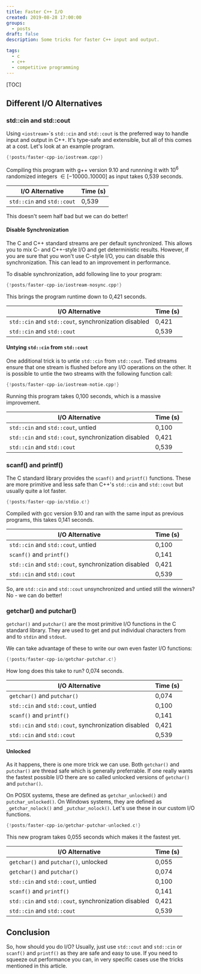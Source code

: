 ```yaml
---
title: Faster C++ I/O
created: 2019-08-28 17:00:00
groups:
  - posts
draft: false
description: Some tricks for faster C++ input and output.

tags:
  - c
  - c++
  - competitive programming
---
```


[TOC]

## Different I/O Alternatives

### std::cin and std::cout

Using `<iostream>`´s `std::cin` and `std::cout` is the preferred way to handle
input and output in C++. It's type-safe and extensible, but all of this comes
at a cost. Let's look at an example program.

```cpp
{!posts/faster-cpp-io/iostream.cpp!}
```

Compiling this program with g++ version 9.10 and runnning it with $10^6$
randomized integers $\in \mathopen{[}-10 000..10 000\mathclose{]}$ as input
takes 0,539 seconds.

I/O Alternative                                      | Time (s)
---------------------------------------------------- | --------
`std::cin` and `std::cout`                           | 0,539

This doesn't seem half bad but we can do better!

#### Disable Synchronization

The C and C++ standard streams are per default synchronized. This allows you to
mix C- and C++-style I/O and get deterministic results. However, if you are
sure that you won't use C-style I/O, you can disable this synchronization. This
can lead to an improvement in performance.

To disable synchronization, add following line to your program:

```cpp hl_lines="5"
{!posts/faster-cpp-io/iostream-nosync.cpp!}
```

This brings the program runtime down to 0,421 seconds.

I/O Alternative                                      | Time (s)
---------------------------------------------------- | --------
`std::cin` and `std::cout`, synchronization disabled | 0,421
`std::cin` and `std::cout`                           | 0,539

#### Untying `std::cin` from `std::cout`

One additional trick is to untie `std::cin` from `std::cout`. Tied streams
ensure that one stream is flushed before any I/O operations on the other.
It is possible to untie the two streams with the following function call:

```cpp hl_lines="6"
{!posts/faster-cpp-io/iostream-notie.cpp!}
```

Running this program takes 0,100 seconds, which is a massive improvement.

I/O Alternative                                      | Time (s)
---------------------------------------------------- | --------
`std::cin` and `std::cout`, untied                   | 0,100
`std::cin` and `std::cout`, synchronization disabled | 0,421
`std::cin` and `std::cout`                           | 0,539

### scanf() and printf()

The C standard library provides the `scanf()` and
`printf()` functions. These are more primitive and less
safe than C++'s `std::cin` and `std::cout` but usually quite a lot faster.

```c
{!posts/faster-cpp-io/stdio.c!}
```

Compiled with gcc version 9.10 and ran with the same input as previous
programs, this takes 0,141 seconds.

I/O Alternative                                      | Time (s)
---------------------------------------------------- | --------
`std::cin` and `std::cout`, untied                   | 0,100
`scanf()` and `printf()`                             | 0,141
`std::cin` and `std::cout`, synchronization disabled | 0,421
`std::cin` and `std::cout`                           | 0,539

So, are `std::cin` and `std::cout` unsynchronized and untied still the winners?
No - we can do better!

### getchar() and putchar()

`getchar()` and `putchar()` are the most primitive I/O functions in the C
standard library. They are used to get and put individual characters from and
to `stdin` and `stdout`.

We can take advantage of these to write our own even faster I/O functions:

```c
{!posts/faster-cpp-io/getchar-putchar.c!}
```

How long does this take to run? 0,074 seconds.

I/O Alternative                                      | Time (s)
---------------------------------------------------- | --------
`getchar()` and `putchar()`                          | 0,074
`std::cin` and `std::cout`, untied                   | 0,100
`scanf()` and `printf()`                             | 0,141
`std::cin` and `std::cout`, synchronization disabled | 0,421
`std::cin` and `std::cout`                           | 0,539

#### Unlocked

As it happens, there is one more trick we can use. Both `getchar()` and
`putchar()` are thread safe which is generally preferrable. If one really wants
the fastest possible I/O there are so called unlocked versions of `getchar()`
and `putchar()`.

On POSIX systems, these are defined as `getchar_unlocked()` and
`putchar_unlocked()`. On Windows systems, they are defined as
`_getchar_nolock()` and `_putchar_nolock()`. Let's use these in our custom I/O
functions.

```c
{!posts/faster-cpp-io/getchar-putchar-unlocked.c!}
```

This new program takes 0,055 seconds which makes it the fastest yet.

I/O Alternative                                      | Time (s)
---------------------------------------------------- | --------
`getchar()` and `putchar()`, unlocked                | 0,055
`getchar()` and `putchar()`                          | 0,074
`std::cin` and `std::cout`, untied                   | 0,100
`scanf()` and `printf()`                             | 0,141
`std::cin` and `std::cout`, synchronization disabled | 0,421
`std::cin` and `std::cout`                           | 0,539

## Conclusion

So, how should you do I/O? Usually, just use `std::cout` and `std::cin` or
`scanf()` and `printf()` as they are safe and easy to use. If you need to
squeeze out performance you can, in very specific cases use the tricks
mentioned in this article.
